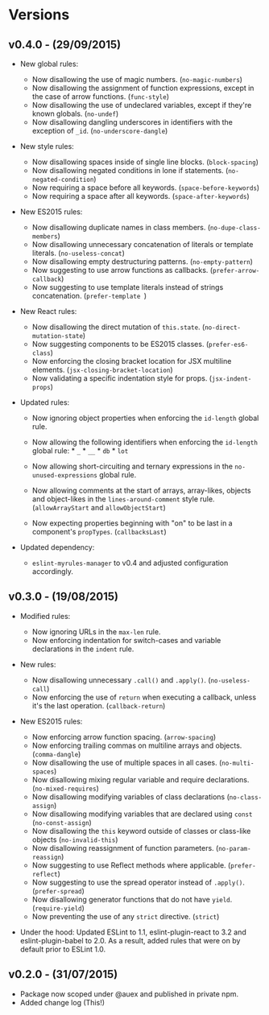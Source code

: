 # Versions

## v0.4.0 - (29/09/2015)

* New global rules:
    * Now disallowing the use of magic numbers. (`no-magic-numbers`)
    * Now disallowing the assignment of function expressions, except in the case
      of arrow functions. (`func-style`)
    * Now disallowing the use of undeclared variables, except if they're known
      globals. (`no-undef`)
    * Now disallowing dangling underscores in identifiers with the exception of
      `_id`. (`no-underscore-dangle`)

* New style rules:
    * Now disallowing spaces inside of single line blocks. (`block-spacing`)
    * Now disallowing negated conditions in lone if statements.
      (`no-negated-condition`)
    * Now requiring a space before all keywords. (`space-before-keywords`)
    * Now requiring a space after all keywords. (`space-after-keywords`)

* New ES2015 rules:
    * Now disallowing duplicate names in class members.
      (`no-dupe-class-members`)
    * Now disallowing unnecessary concatenation of literals or template
      literals. (`no-useless-concat`)
    * Now disallowing empty destructuring patterns. (`no-empty-pattern`)
    * Now suggesting to use arrow functions as callbacks.
      (`prefer-arrow-callback`)
    * Now suggesting to use template literals instead of strings concatenation.
      (`prefer-template `)

* New React rules:
    * Now disallowing the direct mutation of `this.state`.
      (`no-direct-mutation-state`)
    * Now suggesting components to be ES2015 classes. (`prefer-es6-class`)
    * Now enforcing the closing bracket location for JSX multiline elements.
      (`jsx-closing-bracket-location`)
    * Now validating a specific indentation style for props.
      (`jsx-indent-props`)

* Updated rules:
    * Now ignoring object properties when enforcing the `id-length` global rule.
    * Now allowing the following identifiers when enforcing the `id-length`
      global rule:
          * `_`
          * `__`
          * `db`
          * `lot`

    * Now allowing short-circuiting and ternary expressions in the
      `no-unused-expressions` global rule.
    * Now allowing comments at the start of arrays, array-likes, objects and
      object-likes in the `lines-around-comment` style rule. (`allowArrayStart`
      and `allowObjectStart`)
    * Now expecting properties beginning with "on" to be last in a component's
      `propTypes`. (`callbacksLast`)

* Updated dependency:
    * `eslint-myrules-manager` to v0.4 and adjusted configuration accordingly.


## v0.3.0 - (19/08/2015)

* Modified rules:
    * Now ignoring URLs in the `max-len` rule.
    * Now enforcing indentation for switch-cases and variable declarations in
      the `indent` rule.

* New rules:
    * Now disallowing unnecessary `.call()` and `.apply()`. (`no-useless-call`)
    * Now enforcing the use of `return` when executing a callback, unless it's
      the last operation. (`callback-return`)

* New ES2015 rules:
    * Now enforcing arrow function spacing. (`arrow-spacing`)
    * Now enforcing trailing commas on multiline arrays and objects.
      (`comma-dangle`)
    * Now disallowing the use of multiple spaces in all cases.
      (`no-multi-spaces`)
    * Now disallowing mixing regular variable and require declarations.
      (`no-mixed-requires`)
    * Now disallowing modifying variables of class declarations
      (`no-class-assign`)
    * Now disallowing modifying variables that are declared using `const`
      (`no-const-assign`)
    * Now disallowing the `this` keyword outside of classes or class-like
      objects (`no-invalid-this`)
    * Now disallowing reassignment of function parameters. (`no-param-reassign`)
    * Now suggesting to use Reflect methods where applicable. (`prefer-reflect`)
    * Now suggesting to use the spread operator instead of `.apply()`.
      (`prefer-spread`)
    * Now disallowing generator functions that do not have `yield`.
      (`require-yield`)
    * Now preventing the use of any `strict` directive. (`strict`)

* Under the hood: Updated ESLint to 1.1, eslint-plugin-react to 3.2 and
  eslint-plugin-babel to 2.0. As a result, added rules that were on by default
  prior to ESLint 1.0.


## v0.2.0 - (31/07/2015)

* Package now scoped under @auex and published in private npm.
* Added change log (This!)
